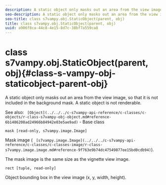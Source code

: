 ```yaml
---
description: A static object only masks out an area from the view image, so that it is not included in the background mask. A static object is not renderable.
seo-description: A static object only masks out an area from the view image, so that it is not included in the background mask. A static object is not renderable.
seo-title: class s7vampy.obj.StaticObject(parent, obj)
title: class s7vampy.obj.StaticObject(parent, obj)
uuid: a906f8ca-44c8-4e15-8d7c-38bf7a559ca8
---
```


# class s7vampy.obj.StaticObject(parent, obj){#class-s-vampy-obj-staticobject-parent-obj}

A static object only masks out an area from the view image, so that it is not included in the background mask. A static object is not renderable.

See also: ` [Object](../../../c-s7vampy-api-reference/c-classes/c-objects/r-class-s7vampy-obj-object.md#reference-6b1486208ad24966b84942e03e5ae9ad)` - Base class

`mask [read-only, s7vampy.image.Image]`

Mask image ( ` [s7vampy.image.Image](../../../c-s7vampy-api-reference/c-classes/c-classes-image/r-class-s7vampy.image.image.md#reference-9f763e9b74dc47549877ee15bd0cdb94)`).

The mask image is the same size as the vignette view image.

`rect [tuple, read-only]`

Object bounding box in the view image (x, y, width, height). 
